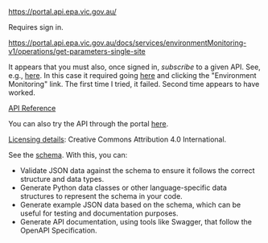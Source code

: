 https://portal.api.epa.vic.gov.au/

Requires sign in.

https://portal.api.epa.vic.gov.au/docs/services/environmentMonitoring-v1/operations/get-parameters-single-site

It appears that you must also, once signed in, _subscribe_ to a given API.  See, e.g., [here](https://portal.api.epa.vic.gov.au/docs/services/environmentMonitoring-v1/operations/get-parameters-single-site/console).  In this case it required going [here](https://portal.api.epa.vic.gov.au/products?api=environmentMonitoring-v1) and clicking the "Environment Monitoring" link.  The first time I tried, it failed.  Second time appears to have worked.

[API Reference](https://portal.api.epa.vic.gov.au/docs/services/environmentMonitoring-v1/operations/get-sites-environmentalsegment?)

You can also try the API through the portal [here](https://portal.api.epa.vic.gov.au/docs/services/environmentMonitoring-v1/operations/get-sites-environmentalsegment/console).

[Licensing details](https://discover.data.vic.gov.au/dataset/environment-monitoring-api): Creative Commons Attribution 4.0 International.

See the [schema](interpretive/schema.json).  With this, you can:

- Validate JSON data against the schema to ensure it follows the correct structure and data types.
- Generate Python data classes or other language-specific data structures to represent the schema in your code.
- Generate example JSON data based on the schema, which can be useful for testing and documentation purposes.
- Generate API documentation, using tools like Swagger, that follow the OpenAPI Specification.
